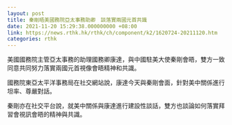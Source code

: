 ```yaml
---
layout: post
title: 秦剛晤美國務院亞太事務助卿　談落實兩國元首共識
date: 2021-11-20 15:29:38.000000000 +08:00
link: https://news.rthk.hk/rthk/ch/component/k2/1620724-20211120.htm
categories: rthk
---
```


美國國務院主管亞太事務的助理國務卿康達，與中國駐美大使秦剛會晤，雙方一致同意共同努力落實兩國元首視像會晤精神和共識。

國務院東亞太平洋事務局在社交網站說，康達今天與秦剛會面，針對美中關係進行坦率、尊嚴對話。

秦剛亦在社交平台說，就美中關係與康達進行建設性談話，雙方也談論如何落實拜習會視訊會晤的精神與共識。
